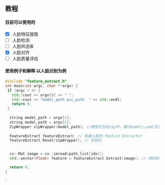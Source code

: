 ## 教程

#### 目前可以使用的

- [x] 人脸特征提取
- [ ] 人脸检测
- [ ] 人脸IR活体
- [x] 人脸对齐
- [ ] 人脸质量评估

#### 使用例子和解释 以人脸识别为例

```c++
#include "feature_extract.h" 
int main(int argc, char **argv) {
 if (argc < 4) {
   std::cout << argv[0] << " ";
   std::cout << "model_path pic_path  " << std::endl;
   return 0;
 }
  
  string model_path = argv[1];
  string model_path = argv[2];
  ZipWrapper zipWrapper(model_path); //模型打包在zip中，通过models.yaml定义不同的模型和模型预处理等。
  
  FeatureExtract featureExtract; // 构建人脸的 feature Extractor 
  featureExtract.Reset(zipWrapper); // 初始化
  

  cv::Mat image = cv::imread(path_list[idx]);
  std::vector<float> feature = featureExtract.Extract(image); // 得到的人脸特征

  return 0;
}
```

`